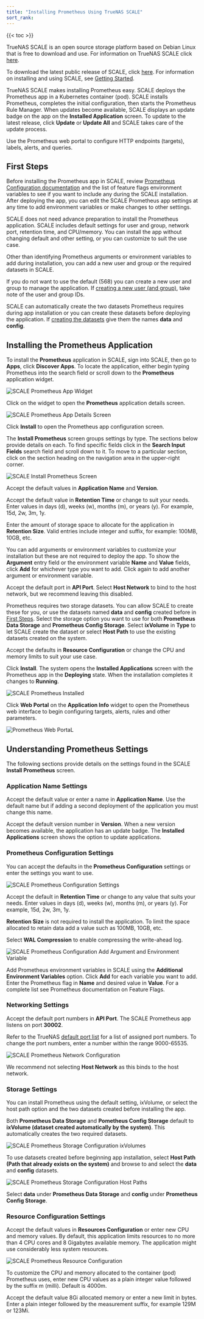 ```yaml
---
title: "Installing Prometheus Using TrueNAS SCALE"
sort_rank:
---
```



{{< toc >}}

TrueNAS SCALE is an open source storage platform based on Debian Linux that is free to download and use. 
For information on TrueNAS SCALE click [here](https://www.truenas.com/truenas-scale/).

To download the latest public release of SCALE, click [here](https://www.truenas.com/download-truenas-scale/). 
For information on installing and using SCALE, see [Getting Started](https://www.truenas.com/docs/scale/gettingstarted/).  

TrueNAS SCALE makes installing Prometheus easy. SCALE deploys the Prometheus app in a Kubernetes container (pod).
SCALE installs Prometheus, completes the initial configuration, then starts the Prometheus Rule Manager. 
When updates become available, SCALE displays an update badge on the app on the **Installed Application** screen. 
To update to the latest release, click **Update** or **Update All** and SCALE takes care of the update process. 

Use the Prometheus web portal to configure HTTP endpoints (targets), labels, alerts, and queries.

## First Steps

Before installing the Prometheus app in SCALE, review [Prometheus Configuration documentation](https://prometheus.io/docs/prometheus/latest/configuration/configuration/) and the list of feature flags environment variables to see if you want to include any during the SCALE installation.
After deploying the app, you can edit the SCALE Prometheus app settings at any time to add environment variables or make changes to other settings. 

SCALE does not need advance preparation to install the Prometheus application. 
SCALE includes default settings for user and group, network port, retention time, and CPU/memory. 
You can install the app without changing default and other setting, or you can customize to suit the use case. 

Other than identifying Prometheus arguments or environment variables to add during installation, you can add a new user and group or the required datasets in SCALE. 

If you do not want to use the default (568) you can create a new user and group to manage the application. 
If [creating a new user (and group)](https://www.truenas.com/docs/scale/scaletutorials/credentials/managelocalusersscale/), take note of the user and group IDs.

SCALE can automatically create the two datasets Prometheus requires during app installation or you can create these datasets before deploying the application. 
If [creating the datasets](https://www.truenas.com/docs/scale/scaletutorials/storage/datasets/datasetsscale/) give them the names **data** and **config**. 

## Installing the Prometheus Application

To install the **Prometheus** application in SCALE, sign into SCALE, then go to **Apps**, click **Discover Apps**.
To locate the application, either begin typing Prometheus into the search field or scroll down to the **Prometheus** application widget.

![SCALE Prometheus App Widget](static/tutorial/SCALEPrometheusWidget.png)

Click on the widget to open the **Prometheus** application details screen.

![SCALE Prometheus App Details Screen](static/tutorial/SCALEPrometheusAppDetailsScreen.png)

Click **Install** to open the Prometheus app configuration screen.

The **Install Prometheus** screen groups settings by type. The sections below provide details on each.
To find specific fields click in the **Search Input Fields** search field and scroll down to it. 
To move to a particular section, click on the section heading on the navigation area in the upper-right corner.

![SCALE Install Prometheus Screen](static/tutorial/SCALEInstallPrometheusScreen.png)

Accept the default values in **Application Name** and **Version**. 

Accept the default value in **Retention Time** or change to suit your needs. 
Enter values in days (d), weeks (w), months (m), or years (y). For example, 15d, 2w, 3m, 1y. 

Enter the amount of storage space to allocate for the application in **Retention Size**. 
Valid entries include integer and suffix, for example: 100MB, 10GB, etc.

You can add arguments or environment variables to customize your installation but these are not required to deploy the app. 
To show the **Argument** entry field or the environment variable **Name** and **Value** fields, click **Add** for whichever type you want to add. 
Click again to add another argument or environment variable.

Accept the default port in **API Port**. 
Select **Host Network** to bind to the host network, but we recommend leaving this disabled.

Prometheus requires two storage datasets. 
You can allow SCALE to create these for you, or use the datasets named **data** and **config** created before in [First Steps](#first-steps).
Select the storage option you want to use for both **Prometheus Data Storage** and **Prometheus Config Storage**. 
Select **ixVolume** in **Type** to let SCALE create the dataset or select **Host Path** to use the existing datasets created on the system.

Accept the defaults in **Resource Configuration** or change the CPU and memory limits to suit your use case.

Click **Install**. 
The system opens the **Installed Applications** screen with the Prometheus app in the **Deploying** state.
When the installation completes it changes to **Running**. 

![SCALE Prometheus Installed](static/tutorial/SCALEPrometheusInstalled.png)

Click **Web Portal** on the **Application Info** widget to open the Prometheus web interface to begin configuring targets, alerts, rules and other parameters.

![Prometheus Web PortaL](static/tutorial/PrometheusWebPortal.png)

## Understanding Prometheus Settings
The following sections provide details on the settings found in the SCALE **Install Prometheus** screen.

### Application Name Settings

Accept the default value or enter a name in **Application Name**. 
Use the default name but if adding a second deployment of the application you must change this name.

Accept the default version number in **Version**. 
When a new version becomes available, the application has an update badge. 
The **Installed Applications** screen shows the option to update applications.

### Prometheus Configuration Settings

You can accept the defaults in the **Prometheus Configuration** settings or enter the settings you want to use.

![SCALE Prometheus Configuration Settings](static/tutorial/SCALEInstallPrometheusConfigSettings.png)

Accept the default in **Retention Time** or change to any value that suits your needs. 
Enter values in days (d), weeks (w), months (m), or years (y). For example, 15d, 2w, 3m, 1y. 

**Retention Size** is not required to install the application. To limit the space allocated to retain data add a value such as 100MB, 10GB, etc. 

Select **WAL Compression** to enable compressing the write-ahead log.

![SCALE Prometheus Configuration Add Argument and Environment Variable](static/tutorial/SCALEInstallPrometheusConfigAddArgEnvVar.png)

Add Prometheus environment variables in SCALE using the **Additional Environment Variables** option. 
Click **Add** for each variable you want to add.
Enter the Prometheus flag in **Name** and desired value in **Value**. For a complete list see Prometheus documentation on Feature Flags.

### Networking Settings

Accept the default port numbers in **API Port**.
The SCALE Prometheus app listens on port **30002**. 

Refer to the TrueNAS [default port list](https://www.truenas.com/docs/references/defaultports/) for a list of assigned port numbers.
To change the port numbers, enter a number within the range 9000-65535.

![SCALE Prometheus Network Configuration](static/tutorial/SCALEInstallPrometheusNetworkConfig.png)

We recommend not selecting **Host Network** as this binds to the host network.

### Storage Settings
You can install Prometheus using the default setting, ixVolume, or select the host path option and the two datasets created before installing the app.  

Both **Prometheus Data Storage** and **Pometheus Config Storage** default to **ixVolume (dataset created automatically by the system)**. This automatically creates the two required datasets.

![SCALE Prometheus Storage Configuration ixVolumes](static/tutorial/SCALEInstallPrometheusStorageConfigixVolume.png)

To use datasets created before beginning app installation, select **Host Path (Path that already exists on the system)** and browse to and select the **data** and **config** datasets.

![SCALE Prometheus Storage Configuration Host Paths](static/tutorial/SCALEInstallPrometheusStorageConfigHostPath.png)

Select **data** under **Prometheus Data Storage** and **config** under **Prometheus Config Storage**.

### Resource Configuration Settings

Accept the default values in **Resources Configuration** or enter new CPU and memory values.
By default, this application limits resources to no more than 4 CPU cores and 8 Gigabytes available memory. 
The application might use considerably less system resources.

![SCALE Prometheus Resource Configuration](static/tutorial/SCALEInstallPrometheusResourceConfig.png)

To customize the CPU and memory allocated to the container (pod) Prometheus uses, enter new CPU values as a plain integer value followed by the suffix m (milli). Default is 4000m.

Accept the default value 8Gi allocated memory or enter a new limit in bytes. 
Enter a plain integer followed by the measurement suffix, for example 129M or 123Mi.
